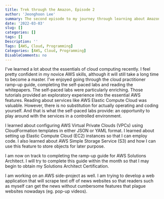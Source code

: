 ```yaml
---
title: Trek through the Amazon, Episode 2
author: 'Jeonghoon Lee'
summary: The second episode to my journey through learning about Amazon Web Services
date: '2022-03-03'
slug: []
categories: []
tags: []
Description: ''
Tags: [AWS, Cloud, Programming]
Categories: [AWS, Cloud, Programming]
DisableComments: no
---
```


I've learned a lot about the essentials of cloud computing recently. I feel pretty confident in my novice AWS skills, although it will still take a long time to become a master. I've enjoyed going through the cloud practitioner ramp-up guide, completing the self-paced labs and reading the whitepapers. The self-paced labs were particularly enriching. Those tutorials provided an exploratory experience into the essential AWS features. Reading about services like AWS Elastic Compute Cloud was valuable. However, there is no substitution for actually operating and coding yourself. And that is what the self-paced labs provide: an opportunity to play around with the services in a controlled environment.

I learned about configuring AWS Virtual Private Clouds (VPCs) using CloudFormation templates in either JSON or YAML format. I learned about setting up Elastic Compute Cloud (EC2) instances so that I can employ code. I also learned about AWS Simple Storage Service (S3) and how I can use this feature to store objects for later purpose.

I am now on track to completing the ramp-up guide for AWS Solutions Architect. I will try to complete this guide within the month so that I may begin to obtain my Solutions Architect Certification.

I am working on an AWS side-project as well. I am trying to develop a web application that will scrape text off of news websites so that readers such as myself can get the news without cumbersome features that plague websites nowadays (eg. pop-up videos).